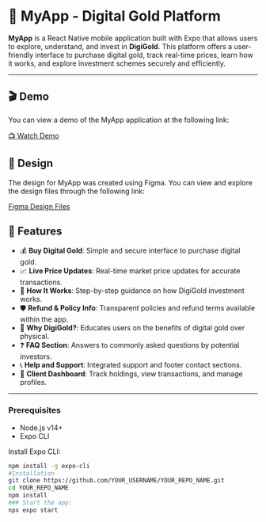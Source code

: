 # 📱 MyApp - Digital Gold Platform

**MyApp** is a React Native mobile application built with Expo that allows users to explore, understand, and invest in **DigiGold**. This platform offers a user-friendly interface to purchase digital gold, track real-time prices, learn how it works, and explore investment schemes securely and efficiently.

---
## 🎬 Demo

You can view a demo of the MyApp application at the following link:

[📺 Watch Demo](https://drive.google.com/file/d/1ctXMCER7uQ5_I5AJWXGlDqtrgsCvVHm1/view?usp=sharing)

## 🎨 Design
The design for MyApp was created using Figma. You can view and explore the design files through the following link:

[Figma Design Files
](https://www.figma.com/design/fAyYsf4pIQ0gL6ziLWmRrO/Untitled?node-id=0-1&t=EvIp0UWha0FPKYAh-1)

## 🌟 Features

- 💰 **Buy Digital Gold**: Simple and secure interface to purchase digital gold.
- 📈 **Live Price Updates**: Real-time market price updates for accurate transactions.
- 🧠 **How It Works**: Step-by-step guidance on how DigiGold investment works.
- 🛡 **Refund & Policy Info**: Transparent policies and refund terms available within the app.
- 💎 **Why DigiGold?**: Educates users on the benefits of digital gold over physical.
- ❓ **FAQ Section**: Answers to commonly asked questions by potential investors.
- 📞 **Help and Support**: Integrated support and footer contact sections.
- 👤 **Client Dashboard**: Track holdings, view transactions, and manage profiles.

---

### Prerequisites
- Node.js v14+
- Expo CLI

Install Expo CLI:
```bash
npm install -g expo-cli
#Installation
git clone https://github.com/YOUR_USERNAME/YOUR_REPO_NAME.git
cd YOUR_REPO_NAME
npm install
### Start the app:
npx expo start
